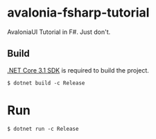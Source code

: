 # avalonia-fsharp-tutorial

AvaloniaUI Tutorial in F#. Just don't.

## Build

[.NET Core 3.1 SDK](https://www.microsoft.com/net/download/core#/sdk) is required to build the project.

```
$ dotnet build -c Release
```

# Run

```
$ dotnet run -c Release
```
